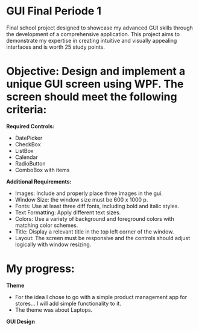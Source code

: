 # GUI Final Periode 1

Final school project designed to showcase my advanced GUI skills through the development of a comprehensive application. This project aims to demonstrate my expertise in creating intuitive and visually appealing interfaces and is worth 25 study points.

# **Objective: Design and implement a unique GUI screen using WPF. The screen should meet the following criteria:**
**Required Controls:**
- DatePicker
- CheckBox
- ListBox
- Calendar
- RadioButton
- ComboBox with items

**Additional Requirements:**
- Images: Include and properly place three images in the gui.
- Window Size: the window size must be 600 x 1000 p.
- Fonts: Use at least three diff fonts, including bold and italic styles.
- Text Formatting: Apply different text sizes.
- Colors: Use a variety of background and foreground colors with matching color schemes.
- Title: Display a relevant title in the top left corner of the window.
- Layout: The screen must be responsive and the controls should adjust logically with window resizing.

# My progress:

**Theme**
- For the idea I chose to go with a simple product management app for stores... I will add simple functionality to it.
- The theme was about Laptops.

**GUI Design**
